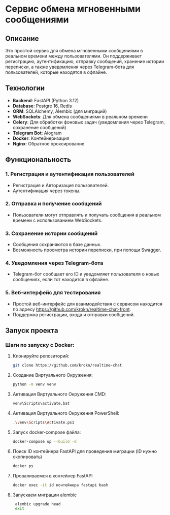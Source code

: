 # Сервис обмена мгновенными сообщениями

## Описание
Это простой сервис для обмена мгновенными сообщениями в реальном времени между пользователями. Он поддерживает регистрацию, аутентификацию, отправку сообщений, хранение истории переписки, а также уведомления через Telegram-бота для пользователей, которые находятся в офлайне.

## Технологии
- **Backend**: FastAPI (Python 3.12)
- **Database**: Postgre 16, Redis
- **ORM**: SQLAlchemy, Alembic (для миграций)
- **WebSockets**: Для обмена сообщениями в реальном времени
- **Celery**: Для обработки фоновых задач (уведомления через Telegram, сохранение сообщений)
- **Telegram Bot**: Aiogram
- **Docker**: Контейнеризация
- **Nginx**: Обратное проксирование

## Функциональность
### 1. Регистрация и аутентификация пользователей
- Регистрация и Авторизация пользователей.
- Аутентификация через токены.

### 2. Отправка и получение сообщений
- Пользователи могут отправлять и получать сообщения в реальном времени с использованием WebSockets.

### 3. Сохранение истории сообщений
- Сообщения сохраняются в базе данных.
- Возможность просмотра истории переписки, при попощи Swagger.

### 4. Уведомления через Telegram-бота
- Telegram-бот сообщает его ID и уведомляет пользователя о новых сообщениях, если тот находится в офлайне.

### 5. Веб-интерфейс для тестирования
- Простой веб-интерфейс для взаимодействия с сервисом находится по адресу https://github.com/krokn/realtime-chat-front.
- Поддержка регистрации, входа и отправки сообщений.

## Запуск проекта

### Шаги по запуску с Docker:
1. Клонируйте репозиторий:
   ```bash
   git clone https://github.com/krokn/realtime-chat

2. Создание Виртуального Окружения:
    ```bash
    python -m venv venv

3. Активация Виртуального Окружения CMD:
    ```bash
    venv\Scripts\activate.bat

4. Активация Виртуального Окружения PowerShell:
    ```bash
    .\venv\Scripts\Activate.ps1
   
5. Запуск docker-compose файла:
    ```bash
    docker-compose up --build -d
   
6. Поиск ID контейнера FastAPI для проведения миграции (ID нужно скопировать)
    ```bash
    docker ps
   
7. Проваливаемся в контейнер FastAPI
    ```bash
    docker exec -it id контейнера fastapi bash

8. Запускаем миграции alembic
   ```bash
    alembic upgrade head
    exit